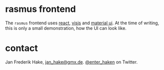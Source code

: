 # rasmus frontend

The `rasmus` frontend uses [react][react], [visjs][visjs] and [material ui][material]. 
At the time of writing, this is only a small demonstration, how the UI can look like.

# contact

Jan Frederik Hake, <jan_hake@gmx.de>. [@enter_haken](https://twitter.com/enter_haken) on Twitter.

[react]: https://reactjs.org/
[material]: https://material-ui.com/
[visjs]: http://visjs.org/

